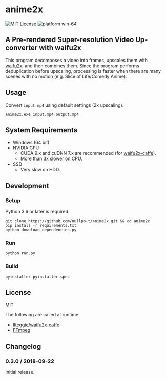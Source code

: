 # anime2x

[![MIT License](https://img.shields.io/badge/license-MIT-blue.svg)](https://github.com/nullpo-t/anime2x/blob/master/LICENSE) ![platform win-64](https://img.shields.io/badge/platform-win--64-lightgrey.svg)

## A Pre-rendered Super-resolution Video Up-converter with waifu2x

This program decomposes a video into frames, upscales them with [waifu2x](http://waifu2x.udp.jp), and then combines them.
Since the program performs deduplication before upscaling, processing is faster when there are many scenes with no motion (e.g. Slice of Life/Comedy Anime).

## Usage

Convert `input.mp4` using default settings (2x upscaling).
```
anime2x.exe input.mp4 output.mp4
```


## System Requirements

- Windows (64 bit)
- NVIDIA GPU
    - CUDA 9.x and cuDNN 7.x are recommended (for [waifu2x-caffe](https://github.com/lltcggie/waifu2x-caffe)). 
    - More than 3x slower on CPU.
- SSD
    - Very slow on HDD.

## Development

### Setup

Python 3.6 or later is required.

```
git clone https://github.com/nullpo-t/anime2x.git && cd anime2x
pip install -r requirements.txt
python download_dependencies.py
```

### Run

```
python run.py
```

### Build

```
pyinstaller pyinstaller.spec
```

## License

MIT

The following are called at runtime:
- [lltcggie/waifu2x-caffe](https://github.com/lltcggie/waifu2x-caffe)
- [FFmpeg](https://www.ffmpeg.org/)

## Changelog

### 0.3.0 / 2018-09-22

Initial release.
